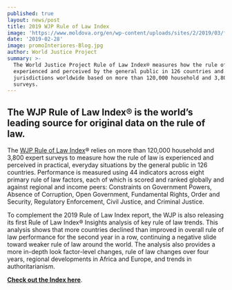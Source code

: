 ```yaml
---
published: true
layout: news/post
title: 2019 WJP Rule of Law Index
image: 'https://www.moldova.org/en/wp-content/uploads/sites/2/2019/03/featured3.jpg'
date: '2019-02-28'
image: promoInteriores-Blog.jpg
author: World Justice Project
summary: >-
  The World Justice Project Rule of Law Index® measures how the rule of law is
  experienced and perceived by the general public in 126 countries and
  jurisdictions worldwide based on more than 120,000 household and 3,800 expert
  surveys.
---
```

## The WJP Rule of Law Index® is the world’s leading source for original data on the rule of law. 

The [WJP Rule of Law Index](https://worldjusticeproject.org/our-work/research-and-data/wjp-rule-law-index-2019)® relies on more than 120,000 household and 3,800 expert surveys to measure how the rule of law is experienced and perceived in practical, everyday situations by the general public in 126 countries. Performance is measured using 44 indicators across eight primary rule of law factors, each of which is scored and ranked globally and against regional and income peers: Constraints on Government Powers, Absence of Corruption, Open Government, Fundamental Rights, Order and Security, Regulatory Enforcement, Civil Justice, and Criminal Justice. 

To complement the 2019 Rule of Law Index report, the WJP is also releasing its first Rule of Law Index® Insights analysis of key rule of law trends. This analysis shows that more countries declined than improved in overall rule of law performance for the second year in a row, continuing a negative slide toward weaker rule of law around the world. The analysis also provides a more in-depth look factor-level changes, rule of law changes over four years, regional developments in Africa and Europe, and trends in authoritarianism. 

**[Check out the Index here](https://worldjusticeproject.org/our-work/research-and-data/wjp-rule-law-index-2019)**.
